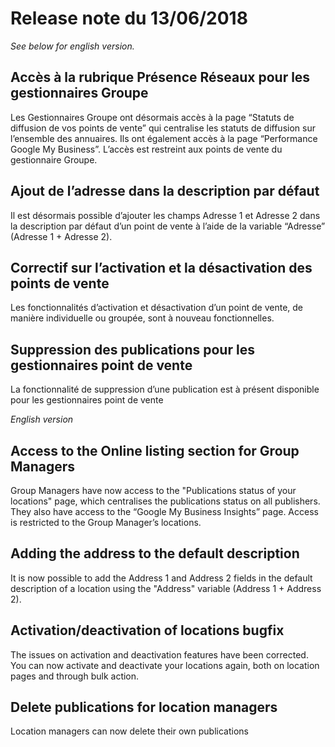 # Release note du 13/06/2018

*See below for english version.*


## Accès à la rubrique Présence Réseaux pour les gestionnaires Groupe

Les Gestionnaires Groupe ont désormais accès à la page “Statuts de diffusion de vos points de vente” qui centralise les statuts de diffusion sur l’ensemble des annuaires. Ils ont également accès à la page “Performance Google My Business”. 
L’accès est restreint aux points de vente du gestionnaire Groupe.

## Ajout de l’adresse dans la description par défaut

Il est désormais possible d’ajouter les champs Adresse 1 et Adresse 2 dans la description par défaut d’un point de vente à l’aide de la variable “Adresse” (Adresse 1 + Adresse 2).

## Correctif sur l’activation et la désactivation des points de vente

Les fonctionnalités d’activation et désactivation d’un point de vente, de manière individuelle ou groupée, sont à nouveau fonctionnelles.

## Suppression des publications pour les gestionnaires point de vente

La fonctionnalité de suppression d’une publication est à présent disponible pour les gestionnaires point de vente

*English version*

## Access to the Online listing section for Group Managers

Group Managers have now access to the "Publications status of your locations" page, which centralises the publications status on all publishers. They also have access to the “Google My Business Insights” page.
Access is restricted to the Group Manager’s locations.

## Adding the address to the default description

It is now possible to add the Address 1 and Address 2 fields in the default description of a location using the "Address" variable (Address 1 + Address 2).

## Activation/deactivation of locations bugfix

The issues on activation and deactivation features have been corrected. You can now activate and deactivate your locations again, both on location pages and through bulk action.

## Delete publications for location managers
Location managers can now delete their own publications
